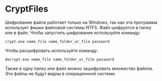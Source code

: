 # CryptFiles
Шифрование файла работает только на Windows, так как эта программа использует фишки файловой системы NTFS.
Файл шифруется в папку или в файл.
Чтобы запустить шифрование используйте команду:

```
crypt.exe name_file name_folder_or_file password
```

Чтобы расшифровать используйте команду:

```
decrypt.exe name_file name_folder_or_file password
```

Также в одну папку или файл можно зашифровать множество файлов. Эти файлы не будут видны в операционной системе.
